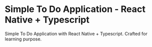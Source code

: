 # Simple To Do Application - React Native + Typescript

Simple To Do Application with React Native + Typescript. Crafted for learning purpose.
